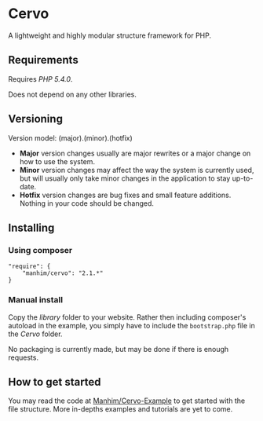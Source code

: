 Cervo
=====

A lightweight and highly modular structure framework for PHP.


Requirements
------------

Requires *PHP 5.4.0*.

Does not depend on any other libraries.


Versioning
----------

Version model: (major).(minor).(hotfix)

 - **Major** version changes usually are major rewrites or a major change on how to use the system.
 - **Minor** version changes may affect the way the system is currently used, but will usually only take minor changes in the application to stay up-to-date.
 - **Hotfix** version changes are bug fixes and small feature additions. Nothing in your code should be changed.


Installing
----------

### Using composer

```
"require": {
    "manhim/cervo": "2.1.*"
}
```

### Manual install

Copy the *library* folder to your website. Rather then including composer's autoload in the example, you simply have to include the `bootstrap.php` file in the *Cervo* folder.

No packaging is currently made, but may be done if there is enough requests.


How to get started
------------------

You may read the code at [Manhim/Cervo-Example](https://github.com/Manhim/Cervo-Example) to get started with the file structure. More in-depths examples and tutorials are yet to come.
